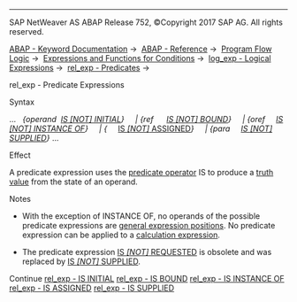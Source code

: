   

* * *

SAP NetWeaver AS ABAP Release 752, ©Copyright 2017 SAP AG. All rights reserved.

[ABAP - Keyword Documentation](javascript:call_link\('abenabap.htm'\)) →  [ABAP - Reference](javascript:call_link\('abenabap_reference.htm'\)) →  [Program Flow Logic](javascript:call_link\('abenabap_flow_logic.htm'\)) →  [Expressions and Functions for Conditions](javascript:call_link\('abenlogical_expr_func.htm'\)) →  [log\_exp - Logical Expressions](javascript:call_link\('abenlogexp.htm'\)) →  [rel\_exp - Predicates](javascript:call_link\('abenpredicate.htm'\)) → 

rel\_exp - Predicate Expressions

Syntax

...   *{*operand  [IS *\[*NOT*\]* INITIAL](javascript:call_link\('abenlogexp_initial.htm'\))*}*
    *|* *{*ref      [IS *\[*NOT*\]* BOUND](javascript:call_link\('abenlogexp_bound.htm'\))*}*
    *|* *{*oref     [IS *\[*NOT*\]* INSTANCE OF](javascript:call_link\('abenlogexp_instance_of.htm'\))*}*
    *|* *{*<fs>     [IS *\[*NOT*\]* ASSIGNED](javascript:call_link\('abenlogexp_assigned.htm'\))*}*
    *|* *{*para     [IS *\[*NOT*\]* SUPPLIED](javascript:call_link\('abenlogexp_supplied.htm'\))*}* ...

Effect

A predicate expression uses the [predicate operator](javascript:call_link\('abenpredicate_operator_glosry.htm'\) "Glossary Entry") IS to produce a [truth value](javascript:call_link\('abenlogical_value_glosry.htm'\) "Glossary Entry") from the state of an operand.

Notes

-   With the exception of INSTANCE OF, no operands of the possible predicate expressions are [general expression positions](javascript:call_link\('abengeneral_expr_position_glosry.htm'\) "Glossary Entry"). No predicate expression can be applied to a [calculation expression](javascript:call_link\('abencalculation_expression_glosry.htm'\) "Glossary Entry").

-   The predicate expression [IS *\[*NOT*\]* REQUESTED](javascript:call_link\('abenlogexp_requested.htm'\)) is obsolete and was replaced by [IS *\[*NOT*\]* SUPPLIED](javascript:call_link\('abenlogexp_supplied.htm'\)).

Continue
[rel\_exp - IS INITIAL](javascript:call_link\('abenlogexp_initial.htm'\))
[rel\_exp - IS BOUND](javascript:call_link\('abenlogexp_bound.htm'\))
[rel\_exp - IS INSTANCE OF](javascript:call_link\('abenlogexp_instance_of.htm'\))
[rel\_exp - IS ASSIGNED](javascript:call_link\('abenlogexp_assigned.htm'\))
[rel\_exp - IS SUPPLIED](javascript:call_link\('abenlogexp_supplied.htm'\))
